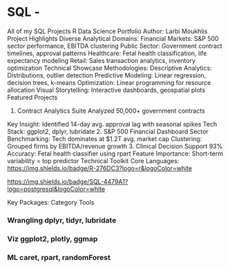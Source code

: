 # SQL -
All of my SQL Projects
R Data Science Portfolio
Author: Larbi Moukhlis
Project Highlights
Diverse Analytical Domains:
Financial Markets: S&P 500 sector performance, EBITDA clustering
Public Sector: Government contract timelines, approval patterns
Healthcare: Fetal health classification, life expectancy modeling
Retail: Sales transaction analytics, inventory optimization
Technical Showcase
Methodologies:
Descriptive Analytics: Distributions, outlier detection
Predictive Modeling: Linear regression, decision trees, k-means
Optimization: Linear programming for resource allocation
Visual Storytelling: Interactive dashboards, geospatial plots
Featured Projects
1. Contract Analytics Suite
Analyzed 50,000+ government contracts

Key Insight: Identified 14-day avg. approval lag with seasonal spikes
Tech Stack: ggplot2, dplyr, lubridate
2. S&P 500 Financial Dashboard
Sector Benchmarking: Tech dominates at $1.2T avg. market cap
Clustering: Grouped firms by EBITDA/revenue growth
3. Clinical Decision Support
93% Accuracy: Fetal health classifier using rpart
Feature Importance: Short-term variability = top predictor
Technical Toolkit
Core Languages:
https://img.shields.io/badge/R-276DC3?logo=r&logoColor=white

https://img.shields.io/badge/SQL-4479A1?logo=postgresql&logoColor=white

Key Packages:
Category	Tools
### Wrangling	dplyr, tidyr, lubridate
### Viz	ggplot2, plotly, ggmap
### ML	caret, rpart, randomForest
